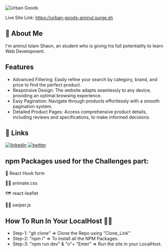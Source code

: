 
![Urban Goods](https://i.ibb.co/XkRW6zL/Urban-Goods-Banner.png)


Live Site Link: https://urban-goods-aminul.surge.sh

## 🚀 About Me
I'm aminul Islam Shaon, an student who is giving his full potentiality to learn Web Development.


## Features

- Advanced Filtering: Easily refine your search by category, brand, and price to find the perfect product.
- Responsive Design: The website adapts seamlessly to any device, providing an optimal browsing experience.
- Easy Pagination: Navigate through products effortlessly with a smooth pagination system.
- Detailed Product Pages: Access comprehensive product details, including reviews and specifications, to make informed decisions.


## 🔗 Links
[![linkedin](https://img.shields.io/badge/linkedin-0A66C2?style=for-the-badge&logo=linkedin&logoColor=white)](https://www.linkedin.com/)
[![twitter](https://img.shields.io/badge/twitter-1DA1F2?style=for-the-badge&logo=twitter&logoColor=white)](https://twitter.com/)


## npm Packages used for the Challenges part:

🧠 React Hook form

👩‍💻 animate.css

🗺️ react-leaflet

🏃‍♂️ swiper.js

## How To Run In Your LocalHost 🏃‍♂️

- Step-1: "git clone" => Clone the Repo using "Clone_Link"
- Step-2: "npm i" => To install all the NPM Packages.
- Step-3: "npm run dev" & "o"+ "Enter" => Run the site in your LocalHost.



